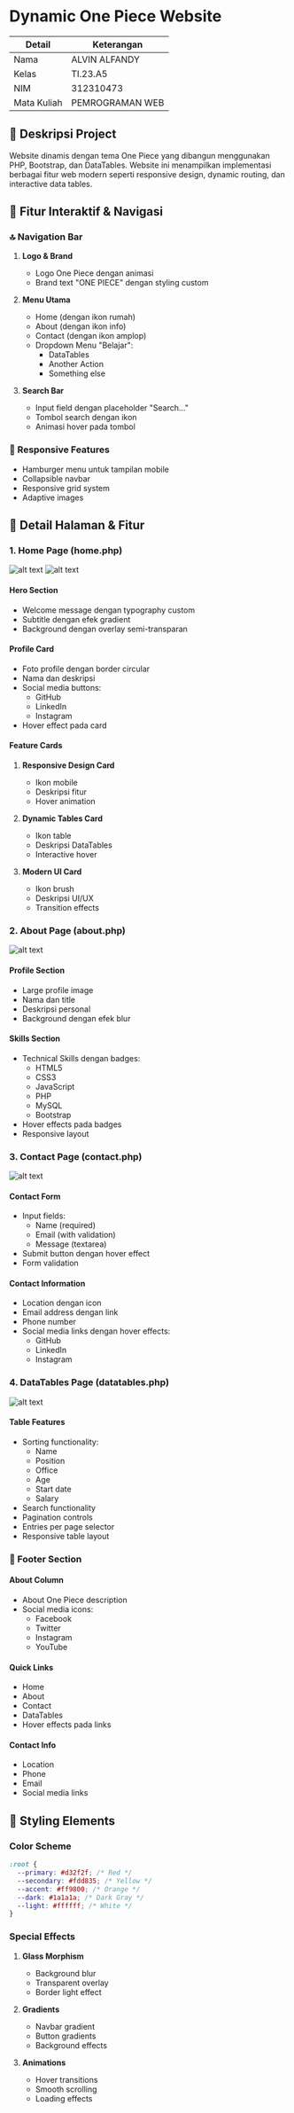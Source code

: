 # Dynamic One Piece Website

| Detail      | Keterangan      |
| ----------- | --------------- |
| Nama        | ALVIN ALFANDY   |
| Kelas       | TI.23.A5        |
| NIM         | 312310473       |
| Mata Kuliah | PEMROGRAMAN WEB |

## 📑 Deskripsi Project

Website dinamis dengan tema One Piece yang dibangun menggunakan PHP, Bootstrap, dan DataTables. Website ini menampilkan implementasi berbagai fitur web modern seperti responsive design, dynamic routing, dan interactive data tables.

## 🎯 Fitur Interaktif & Navigasi

### 🔝 Navigation Bar

1. **Logo & Brand**

   - Logo One Piece dengan animasi
   - Brand text "ONE PIECE" dengan styling custom

2. **Menu Utama**

   - Home (dengan ikon rumah)
   - About (dengan ikon info)
   - Contact (dengan ikon amplop)
   - Dropdown Menu "Belajar":
     - DataTables
     - Another Action
     - Something else

3. **Search Bar**
   - Input field dengan placeholder "Search..."
   - Tombol search dengan ikon
   - Animasi hover pada tombol

### 📱 Responsive Features

- Hamburger menu untuk tampilan mobile
- Collapsible navbar
- Responsive grid system
- Adaptive images

## 📄 Detail Halaman & Fitur

### 1. Home Page (home.php)

![alt text](assets/gambar/image.png)
![alt text](assets/gambar/image-1.png)

#### Hero Section

- Welcome message dengan typography custom
- Subtitle dengan efek gradient
- Background dengan overlay semi-transparan

#### Profile Card

- Foto profile dengan border circular
- Nama dan deskripsi
- Social media buttons:
  - GitHub
  - LinkedIn
  - Instagram
- Hover effect pada card

#### Feature Cards

1. **Responsive Design Card**

   - Ikon mobile
   - Deskripsi fitur
   - Hover animation

2. **Dynamic Tables Card**

   - Ikon table
   - Deskripsi DataTables
   - Interactive hover

3. **Modern UI Card**
   - Ikon brush
   - Deskripsi UI/UX
   - Transition effects

### 2. About Page (about.php)

![alt text](assets/gambar/image-2.png)

#### Profile Section

- Large profile image
- Nama dan title
- Deskripsi personal
- Background dengan efek blur

#### Skills Section

- Technical Skills dengan badges:
  - HTML5
  - CSS3
  - JavaScript
  - PHP
  - MySQL
  - Bootstrap
- Hover effects pada badges
- Responsive layout

### 3. Contact Page (contact.php)

![alt text](assets/gambar/image-3.png)

#### Contact Form

- Input fields:
  - Name (required)
  - Email (with validation)
  - Message (textarea)
- Submit button dengan hover effect
- Form validation

#### Contact Information

- Location dengan icon
- Email address dengan link
- Phone number
- Social media links dengan hover effects:
  - GitHub
  - LinkedIn
  - Instagram

### 4. DataTables Page (datatables.php)

![alt text](assets/gambar/image4.png)

#### Table Features

- Sorting functionality:
  - Name
  - Position
  - Office
  - Age
  - Start date
  - Salary
- Search functionality
- Pagination controls
- Entries per page selector
- Responsive table layout

### 🦶 Footer Section

#### About Column

- About One Piece description
- Social media icons:
  - Facebook
  - Twitter
  - Instagram
  - YouTube

#### Quick Links

- Home
- About
- Contact
- DataTables
- Hover effects pada links

#### Contact Info

- Location
- Phone
- Email
- Social media links

## 🎨 Styling Elements

### Color Scheme

```css
:root {
  --primary: #d32f2f; /* Red */
  --secondary: #fdd835; /* Yellow */
  --accent: #ff9800; /* Orange */
  --dark: #1a1a1a; /* Dark Gray */
  --light: #ffffff; /* White */
}
```

### Special Effects

1. **Glass Morphism**

   - Background blur
   - Transparent overlay
   - Border light effect

2. **Gradients**

   - Navbar gradient
   - Button gradients
   - Background effects

3. **Animations**
   - Hover transitions
   - Smooth scrolling
   - Loading effects
